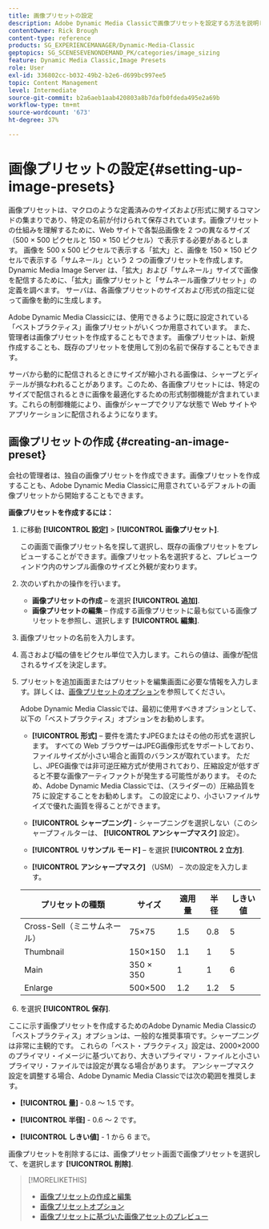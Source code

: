 ```yaml
---
title: 画像プリセットの設定
description: Adobe Dynamic Media Classicで画像プリセットを設定する方法を説明します。
contentOwner: Rick Brough
content-type: reference
products: SG_EXPERIENCEMANAGER/Dynamic-Media-Classic
geptopics: SG_SCENESEVENONDEMAND_PK/categories/image_sizing
feature: Dynamic Media Classic,Image Presets
role: User
exl-id: 336802cc-b032-49b2-b2e6-d699bc997ee5
topic: Content Management
level: Intermediate
source-git-commit: b2a6aeb1aab420803a8b7dafb0fdeda495e2a69b
workflow-type: tm+mt
source-wordcount: '673'
ht-degree: 37%

---
```


# 画像プリセットの設定{#setting-up-image-presets}

画像プリセットは、マクロのような定義済みのサイズおよび形式に関するコマンドの集まりであり、特定の名前が付けられて保存されています。画像プリセットの仕組みを理解するために、Web サイトで各製品画像を 2 つの異なるサイズ（500 × 500 ピクセルと 150 × 150 ピクセル）で表示する必要があるとします。 画像を 500 x 500 ピクセルで表示する「拡大」と、画像を 150 × 150 ピクセルで表示する「サムネール」という 2 つの画像プリセットを作成します。 Dynamic Media Image Server は、「拡大」および「サムネール」サイズで画像を配信するために、「拡大」画像プリセットと「サムネール画像プリセット」の定義を調べます。 サーバは、各画像プリセットのサイズおよび形式の指定に従って画像を動的に生成します。

Adobe Dynamic Media Classicには、使用できるように既に設定されている「ベストプラクティス」画像プリセットがいくつか用意されています。 また、管理者は画像プリセットを作成することもできます。 画像プリセットは、新規作成することも、既存のプリセットを使用して別の名前で保存することもできます。

サーバから動的に配信されるときにサイズが縮小される画像は、シャープとディテールが損なわれることがあります。このため、各画像プリセットには、特定のサイズで配信されるときに画像を最適化するための形式制御機能が含まれています。これらの制御機能により、画像がシャープでクリアな状態で Web サイトやアプリケーションに配信されるようになります。

## 画像プリセットの作成 {#creating-an-image-preset}

会社の管理者は、独自の画像プリセットを作成できます。画像プリセットを作成することも、Adobe Dynamic Media Classicに用意されているデフォルトの画像プリセットから開始することもできます。

**画像プリセットを作成するには：**

1. に移動 **[!UICONTROL 設定]** > **[!UICONTROL 画像プリセット]**.

   この画面で画像プリセット名を探して選択し、既存の画像プリセットをプレビューすることができます。画像プリセット名を選択すると、プレビューウィンドウ内のサンプル画像のサイズと外観が変わります。

1. 次のいずれかの操作を行います。

   * **画像プリセットの作成**  – を選択 **[!UICONTROL 追加]**.
   * **画像プリセットの編集**  – 作成する画像プリセットに最も似ている画像プリセットを参照し、選択します **[!UICONTROL 編集]**.

1. 画像プリセットの名前を入力します。
1. 高さおよび幅の値をピクセル単位で入力します。これらの値は、画像が配信されるサイズを決定します。
1. プリセットを追加画面またはプリセットを編集画面に必要な情報を入力します。詳しくは、[画像プリセットのオプション](application-setup.md#image_preset_options)を参照してください。

   Adobe Dynamic Media Classicでは、最初に使用すべきオプションとして、以下の「ベストプラクティス」オプションをお勧めします。

   * **[!UICONTROL 形式]**  – 要件を満たすJPEGまたはその他の形式を選択します。 すべての Web ブラウザーはJPEG画像形式をサポートしており、ファイルサイズが小さい場合と画質のバランスが取れています。 ただし、JPEG画像では非可逆圧縮方式が使用されており、圧縮設定が低すぎると不要な画像アーティファクトが発生する可能性があります。 そのため、Adobe Dynamic Media Classicでは、（スライダーの）圧縮品質を 75 に設定することをお勧めします。 この設定により、小さいファイルサイズで優れた画質を得ることができます。

   * **[!UICONTROL シャープニング]** - シャープニングを選択しない（このシャープフィルターは、 **[!UICONTROL アンシャープマスク]** 設定）。

   * **[!UICONTROL リサンプル モード]**  – を選択 **[!UICONTROL 2 立方]**.

   * **[!UICONTROL アンシャープマスク]** （USM） – 次の設定を入力します。

   | プリセットの種類 | サイズ | 適用量 | 半径 | しきい値 |
   | --- | --- | --- | --- | --- |
   | Cross-Sell（ミニサムネール） | 75×75 | 1.5 | 0.8 | 5 |
   | Thumbnail | 150×150 | 1.1 | 1 | 5 |
   | Main | 350 × 350 | 1 | 1 | 6 |
   | Enlarge | 500×500 | 1.2 | 1.2 | 5 |

1. を選択 **[!UICONTROL 保存]**.

ここに示す画像プリセットを作成するためのAdobe Dynamic Media Classicの「ベストプラクティス」オプションは、一般的な推奨事項です。シャープニングは非常に主観的です。 これらの「ベスト・プラクティス」設定は、2000×2000 のプライマリ・イメージに基づいており、大きいプライマリ・ファイルと小さいプライマリ・ファイルでは設定が異なる場合があります。 アンシャープマスク設定を調整する場合、Adobe Dynamic Media Classicでは次の範囲を推奨します。

* **[!UICONTROL 量]** - 0.8 ～ 1.5 です。

* **[!UICONTROL 半径]** - 0.6 ～ 2 です。

* **[!UICONTROL しきい値]** - 1 から 6 まで。

画像プリセットを削除するには、画像プリセット画面で画像プリセットを選択して、を選択します **[!UICONTROL 削除]**.

>[!MORELIKETHIS]
>
>* [画像プリセットの作成と編集](application-setup.md#creating_and_editing_image_presets)
>* [画像プリセットオプション](application-setup.md#image_preset_options)
>* [画像プリセットに基づいた画像アセットのプレビュー](previewing-asset.md#previewing_an_image_asset_based_on_its_image_preset)
